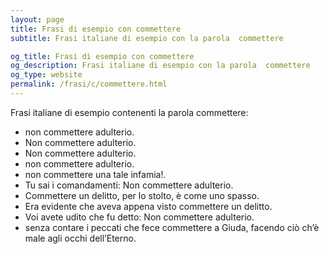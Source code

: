 ```yaml
---
layout: page
title: Frasi di esempio con commettere 
subtitle: Frasi italiane di esempio con la parola  commettere

og_title: Frasi di esempio con commettere 
og_description: Frasi italiane di esempio con la parola  commettere
og_type: website
permalink: /frasi/c/commettere.html
---
```


Frasi italiane di esempio contenenti la parola commettere:


- non commettere adulterio.
- Non commettere adulterio.
- Non commettere adulterio.
- non commettere adulterio.
- non commettere una tale infamia!.
- Tu sai i comandamenti: Non commettere adulterio.
- Commettere un delitto, per lo stolto, è come uno spasso.
- Era evidente che aveva appena visto commettere un delitto.
- Voi avete udito che fu detto: Non commettere adulterio.
- senza contare i peccati che fece commettere a Giuda, facendo ciò ch’è male agli occhi dell’Eterno.
